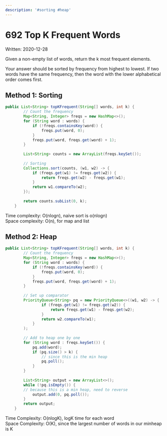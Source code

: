 ```yaml
---
description: '#sorting #heap'
---
```


# 692 Top K Frequent Words

Written: 2020-12-28

Given a non-empty list of words, return the k most frequent elements.

Your answer should be sorted by frequency from highest to lowest. If two words have the same frequency, then the word with the lower alphabetical order comes first.

## Method 1: Sorting

```java
public List<String> topKFrequent(String[] words, int k) {
        // Count the frequency
        Map<String, Integer> freqs = new HashMap<>();
        for (String word : words) {
            if (!freqs.containsKey(word)) {
                freqs.put(word, 0);
            }
            freqs.put(word, freqs.get(word) + 1);
        }
        
        List<String> counts = new ArrayList(freqs.keySet());
        
        // Sorting
        Collections.sort(counts, (w1, w2) -> {
            if (freqs.get(w1) != freqs.get(w2)) {
                return freqs.get(w2) - freqs.get(w1);
            }
            return w1.compareTo(w2);
        });
        
        return counts.subList(0, k);
    }
```

Time complexity: O\(nlogn\), naive sort is o\(nlogn\)  
Space complexity: O\(n\), for map and list

## Method 2: Heap

```java
public List<String> topKFrequent(String[] words, int k) {
        // Count the frequency
        Map<String, Integer> freqs = new HashMap<>();
        for (String word : words) {
            if (!freqs.containsKey(word)) {
                freqs.put(word, 0);
            }
            freqs.put(word, freqs.get(word) + 1);
        }
        
        // Set up comparator
        PriorityQueue<String> pq = new PriorityQueue<>((w1, w2) -> {
                if (freqs.get(w1) != freqs.get(w2)) {
                    return freqs.get(w1) - freqs.get(w2);
                }
                return w2.compareTo(w1);
            }
        );
        
        // Add to heap one by one
        for (String word : freqs.keySet()) {
            pq.add(word);
            if (pq.size() > k) {
                // since this is the min heap
                pq.poll();
            }
        }
        
        List<String> output = new ArrayList<>();
        while (!pq.isEmpty()) {
        // because this is a min heap, need to reverse
            output.add(0, pq.poll());
        }
        return output;
    }
```

Time Complexity: O\(nlogK\), logK time for each word  
Space Complexity: O\(K\), since the largest number of words in our minheap is K

